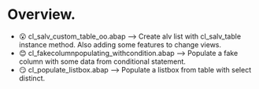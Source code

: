 # Overview.
- :open_mouth: cl_salv_custom_table_oo.abap --> Create alv list with cl_salv_table instance method. Also adding some features to change views.
- :blush: cl_fakecolumnpopulating_withcondition.abap --> Populate a fake column with some data from conditional statement.
- 😏 cl_populate_listbox.abap --> Populate a listbox from table with select distinct.
